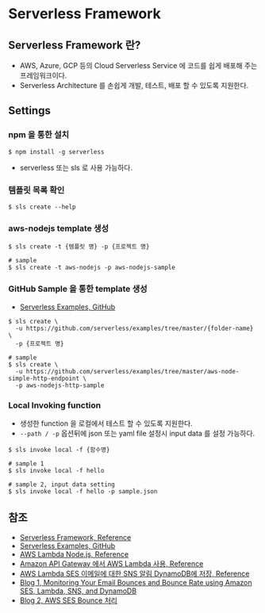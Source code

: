 # Serverless Framework

## Serverless Framework 란?

- AWS, Azure, GCP 등의 Cloud Serverless Service 에 코드를 쉽게 배포해 주는 프레임워크이다.
- Serverless Architecture 를 손쉽게 개발, 테스트, 배포 할 수 있도록 지원한다.

## Settings

### npm 을 통한 설치

```shell
$ npm install -g serverless
```

- serverless 또는 sls 로 사용 가능하다.

### 템플릿 목록 확인

```shell
$ sls create --help
```

### aws-nodejs template 생성

```shell
$ sls create -t {템플릿 명} -p {프로젝트 명}

# sample
$ sls create -t aws-nodejs -p aws-nodejs-sample
```

### GitHub Sample 을 통한 template 생성

- [Serverless Examples, GitHub](https://github.com/serverless/examples)

```shell
$ sls create \
  -u https://github.com/serverless/examples/tree/master/{folder-name} \
  -p {프로젝트 명}

# sample  
$ sls create \
  -u https://github.com/serverless/examples/tree/master/aws-node-simple-http-endpoint \
  -p aws-nodejs-http-sample
```

### Local Invoking function

- 생성한 function 을 로컬에서 테스트 할 수 있도록 지원한다.
- `--path / -p` 옵션뒤에 json 또는 yaml file 설정시 input data 를 설정 가능하다. 

```shell
$ sls invoke local -f {함수명}

# sample 1
$ sls invoke local -f hello

# sample 2, input data setting
$ sls invoke local -f hello -p sample.json
```

## 참조
- [Serverless Framework, Reference](https://www.serverless.com/framework/docs/getting-started)
- [Serverless Examples, GitHub](https://github.com/serverless/examples/)
- [AWS Lambda Node.js, Reference](https://docs.aws.amazon.com/ko_kr/lambda/latest/dg/lambda-nodejs.html)
- [Amazon API Gateway 에서 AWS Lambda 사용, Reference](https://docs.aws.amazon.com/ko_kr/lambda/latest/dg/services-apigateway.html)
- [AWS Lambda SES 이메일에 대한 SNS 알림 DynamoDB에 저장, Reference](https://aws.amazon.com/ko/premiumsupport/knowledge-center/lambda-sns-ses-dynamodb/)
- [Blog 1, Monitoring Your Email Bounces and Bounce Rate using Amazon SES, Lambda, SNS, and DynamoDB](https://medium.com/swlh/monitoring-your-email-bounces-and-bounce-rate-using-amazon-ses-lambda-sns-and-dynamodb-ce74859da18f)
- [Blog 2, AWS SES Bounce 처리](https://isntyet.tistory.com/140)
